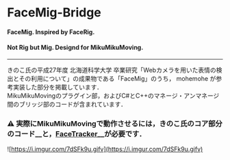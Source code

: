 # FaceMig-Bridge
#### FaceMig. Inspired by FaceRig.
#### Not Rig but Mig. Designd for MikuMikuMoving.

----

きのこ氏の平成27年度 北海道科学大学 卒業研究「Webカメラを用いた表情の検出とその利用について」の成果物である「FaceMig」のうち， mohemohe が参考実装した部分を掲載しています．  
MikuMikuMovingのプラグイン部，およびC#とC++のマネージ・アンマネージ間のブリッジ部のコードが含まれています．

### ⚠ 実際にMikuMikuMovingで動作させるには，__きのこ氏のコア部分のコード__と，__[FaceTracker](https://github.com/kylemcdonald/FaceTracker)__が必要です．

![https://i.imgur.com/7dSFk9u.gifv](https://i.imgur.com/7dSFk9u.gifv)
